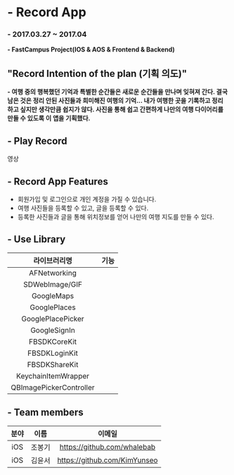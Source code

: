 # - Record App
### - 2017.03.27 ~ 2017.04
**- FastCampus Project(IOS & AOS & Frontend & Backend)**

## "Record Intention of the plan (기획 의도)"
**- 여행 중의 행복했던 기억과 특별한 순간들은 새로운 순간들을 만나며 잊혀져 간다. 결국 남은 것은 정리 안된 사진들과 희미해진 여행의 기억... 내가 여행한 곳을 기록하고 정리하고 싶지만 생각만큼 쉽지가 않다. 사진을 통해 쉽고 간편하게 나만의 여행 다이어리를 만들 수 있도록 이 앱을 기획했다.** 

## - Play Record
영상


## - Record App Features

- 회원가입 및 로그인으로 개인 계정을 가질 수 있습니다.
- 여행 사진들을 등록할 수 있고, 글을 등록할 수 있다.
- 등록한 사진들과 글을 통해 위치정보를 얻어 나만의 여행 지도를 만들 수 있다.
 

## - Use Library
|라이브러리명|기능|
|:--:|:--:|
|AFNetworking||
|SDWebImage/GIF||
|GoogleMaps||
|GooglePlaces||
|GooglePlacePicker||
|GoogleSignIn||
|FBSDKCoreKit||
|FBSDKLoginKit||
|FBSDKShareKit||
|KeychainItemWrapper||
|QBImagePickerController||

## - Team members

|분야|이름|이메일|
|:--:|:--:|:--:|
|iOS|조봉기|https://github.com/whalebab|
|iOS|김윤서|https://github.com/KimYunseo|